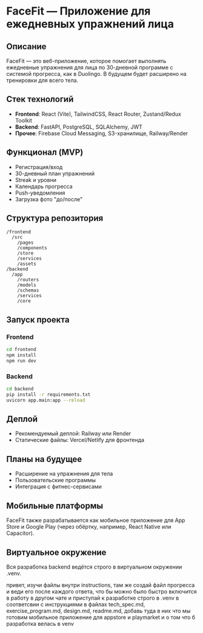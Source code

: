 # FaceFit — Приложение для ежедневных упражнений лица

## Описание
FaceFit — это веб-приложение, которое помогает выполнять ежедневные упражнения для лица по 30-дневной программе с системой прогресса, как в Duolingo. В будущем будет расширено на тренировки для всего тела.

## Стек технологий
- **Frontend**: React (Vite), TailwindCSS, React Router, Zustand/Redux Toolkit
- **Backend**: FastAPI, PostgreSQL, SQLAlchemy, JWT
- **Прочее**: Firebase Cloud Messaging, S3-хранилище, Railway/Render

## Функционал (MVP)
- Регистрация/вход
- 30-дневный план упражнений
- Streak и уровни
- Календарь прогресса
- Push-уведомления
- Загрузка фото "до/после"

## Структура репозитория
```
/frontend
  /src
    /pages
    /components
    /store
    /services
    /assets
/backend
  /app
    /routers
    /models
    /schemas
    /services
    /core
```

## Запуск проекта
### Frontend
```bash
cd frontend
npm install
npm run dev
```

### Backend
```bash
cd backend
pip install -r requirements.txt
uvicorn app.main:app --reload
```

## Деплой
- Рекомендуемый деплой: Railway или Render
- Статические файлы: Vercel/Netlify для фронтенда

## Планы на будущее
- Расширение на упражнения для тела
- Пользовательские программы
- Интеграция с фитнес-сервисами

## Мобильные платформы
FaceFit также разрабатывается как мобильное приложение для App Store и Google Play (через обёртку, например, React Native или Capacitor).

## Виртуальное окружение
Вся разработка backend ведётся строго в виртуальном окружении .venv.

привет, изучи файлы внутри instructions, там же создай файл прогресса и веди его после каждого ответа, что бы можно было быстро включится в работу в другом чате и приступай к разработке строго в .venv в соответсвии с инструкциями в файлах tech_spec.md, exercise_program.md, design.md, readme.md, добавь туда в них что мы готовим мобильное приложение для appstore и playmarket и о том что б разработка велась в venv